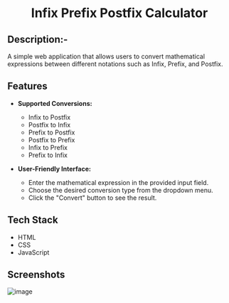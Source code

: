 # <p align="center">Infix Prefix Postfix Calculator</p>

## Description:-
A simple web application that allows users to convert mathematical expressions between different notations such as Infix, Prefix, and Postfix.

## Features

- **Supported Conversions:**
  - Infix to Postfix
  - Postfix to Infix
  - Prefix to Postfix
  - Postfix to Prefix
  - Infix to Prefix
  - Prefix to Infix

- **User-Friendly Interface:**
  - Enter the mathematical expression in the provided input field.
  - Choose the desired conversion type from the dropdown menu.
  - Click the "Convert" button to see the result.

## Tech Stack

- HTML
- CSS
- JavaScript

## Screenshots

![image](https://github.com/thesri/CalcDiverse/assets/73993775/ab326b46-36ed-4bef-b12b-e7ecf6e20ad3)

